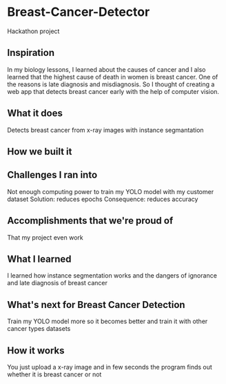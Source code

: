 # Breast-Cancer-Detector
Hackathon project

## Inspiration
In my biology lessons, I learned about the causes of cancer and I also learned that the highest cause of death in women is breast cancer. One of the reasons is late diagnosis and misdiagnosis. So I thought of creating a web app that detects breast cancer early with the help of computer vision.

## What it does
Detects breast cancer from x-ray images with instance segmantation

## How we built it

## Challenges I ran into
Not enough computing power to train my YOLO model with my customer dataset
Solution: reduces epochs
Consequence: reduces accuracy

## Accomplishments that we're proud of
That my project even work

## What I learned
I learned how instance segmentation works and the dangers of ignorance and late diagnosis of breast cancer

## What's next for Breast Cancer Detection
Train my YOLO model more so it becomes better and train it with other cancer types datasets

## How it works
You just upload a x-ray image and in few seconds the program finds out whether it is breast cancer or not
